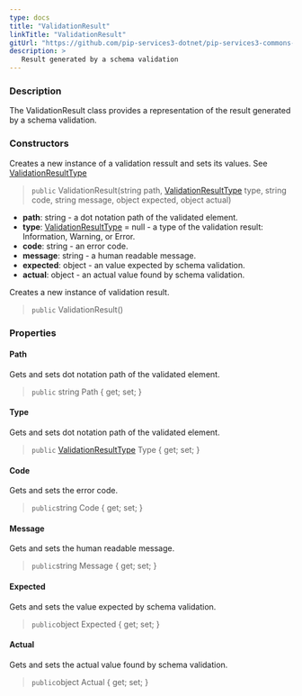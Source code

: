 ```yaml
---
type: docs
title: "ValidationResult"
linkTitle: "ValidationResult"
gitUrl: "https://github.com/pip-services3-dotnet/pip-services3-commons-dotnet"
description: >
   Result generated by a schema validation
---
```


### Description

The ValidationResult class provides a representation of the result generated by a schema validation.

### Constructors
Creates a new instance of a validation ressult and sets its values.
See [ValidationResultType](../validation_result_type)

> `public` ValidationResult(string path, [ValidationResultType](../validation_result_type) type, string code, string message,  object expected, object actual)

- **path**: string - a dot notation path of the validated element.
- **type**: [ValidationResultType](../validation_result_type) = null - a type of the validation result: Information, Warning, or Error.
- **code**: string - an error code.
- **message**: string - a human readable message.
- **expected**: object - an value expected by schema validation.
- **actual**: object - an actual value found by schema validation.


Creates a new instance of validation result.

> `public` ValidationResult()


### Properties

#### Path
Gets and sets dot notation path of the validated element.
> `public` string Path { get; set; }

#### Type
Gets and sets dot notation path of the validated element.
> `public` [ValidationResultType](../validation_result_type) Type { get; set; }

#### Code
Gets and sets the error code.
> `public`string Code { get; set; }

#### Message
Gets and sets the human readable message.
> `public`string Message { get; set; }

#### Expected
Gets and sets the value expected by schema validation.
> `public`object Expected { get; set; }

#### Actual
Gets and sets the actual value found by schema validation.

> `public`object Actual { get; set; }
